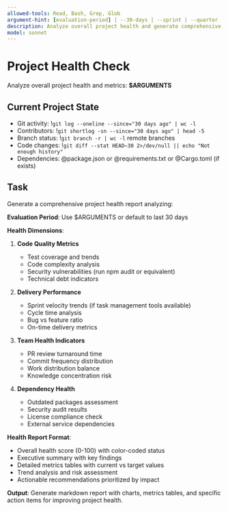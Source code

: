 ```yaml
---
allowed-tools: Read, Bash, Grep, Glob
argument-hint: [evaluation-period] | --30-days | --sprint | --quarter
description: Analyze overall project health and generate comprehensive metrics report
model: sonnet
---
```


# Project Health Check

Analyze overall project health and metrics: **$ARGUMENTS**

## Current Project State

- Git activity: !`git log --oneline --since="30 days ago" | wc -l`
- Contributors: !`git shortlog -sn --since="30 days ago" | head -5`
- Branch status: !`git branch -r | wc -l` remote branches
- Code changes: !`git diff --stat HEAD~30 2>/dev/null || echo "Not enough history"`
- Dependencies: @package.json or @requirements.txt or @Cargo.toml (if exists)

## Task

Generate a comprehensive project health report analyzing:

**Evaluation Period**: Use $ARGUMENTS or default to last 30 days

**Health Dimensions**:
1. **Code Quality Metrics**
   - Test coverage and trends
   - Code complexity analysis
   - Security vulnerabilities (run npm audit or equivalent)
   - Technical debt indicators

2. **Delivery Performance**
   - Sprint velocity trends (if task management tools available)
   - Cycle time analysis
   - Bug vs feature ratio
   - On-time delivery metrics

3. **Team Health Indicators**
   - PR review turnaround time
   - Commit frequency distribution
   - Work distribution balance
   - Knowledge concentration risk

4. **Dependency Health**
   - Outdated packages assessment
   - Security audit results
   - License compliance check
   - External service dependencies

**Health Report Format**:
- Overall health score (0-100) with color-coded status
- Executive summary with key findings
- Detailed metrics tables with current vs target values
- Trend analysis and risk assessment
- Actionable recommendations prioritized by impact

**Output**: Generate markdown report with charts, metrics tables, and specific action items for improving project health.